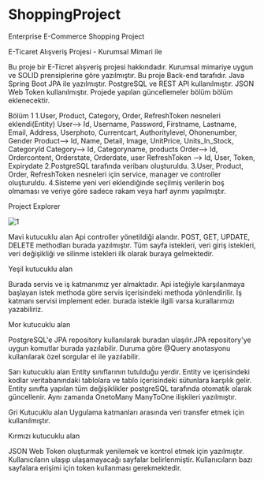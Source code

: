 # ShoppingProject
Enterprise E-Commerce Shopping Project

E-Ticaret Alışveriş Projesi - Kurumsal Mimari ile

Bu proje bir E-Ticret alışveriş projesi hakkındadır. Kurumsal mimariye uygun ve SOLID prensiplerine göre yazılmıştır.
Bu proje Back-end tarafıdır. Java Spring Boot JPA ile yazılmıştır. PostgreSQL ve REST API kullanılmıştır. JSON Web Token kullanılmıştır.
Projede yapılan güncellemeler bölüm bölüm eklenecektir. 

Bölüm 1
1.User, Product, Category, Order, RefreshToken nesneleri eklendi(Entity)
  User--> Id, Username, Password, Firstname, Lastname, Email, Address, Userphoto, Currentcart, Authoritylevel, Ohonenumber, Gender
  Product--> Id, Name, Detail, Image, UnitPrice, Units_In_Stock, CategoryId
  Category--> Id, Categoryname, products
  Order--> Id, Ordercontent, Orderstate, Orderdate, user
  RefreshToken --> Id, User, Token, Expirydate
2.PostgreSQL tarafında veribanı oluşturuldu.
3.User, Product, Order, RefreshToken nesneleri için service, manager ve controller oluşturuldu.
4.Sisteme yeni veri eklendiğinde seçilmiş verilerin boş olmaması ve veriye göre sadece rakam veya harf ayrımı yapılmıştır.

Project Explorer

![1](https://user-images.githubusercontent.com/36435160/179939569-9eff881e-7d0a-49d1-b7cc-904667c8be7a.png)

Mavi kutucuklu alan
Api controller yönetildiği alandır. POST, GET, UPDATE, DELETE methodları burada yazılmıştır. Tüm sayfa istekleri, veri giriş istekleri, veri değişikliği ve silinme
istekleri ilk olarak buraya gelmektedir.

Yeşil kutucuklu alan

Burada servis ve iş katmanımız yer almaktadır. Api isteğiyle karşılanmaya başlayan istek methoda göre servis içerisindeki methoda yönlendirilir. İş katmanı servisi implement eder.
burada istekle ilgili varsa kurallarımızı yazabiliriz.

Mor kutucuklu alan

PostgreSQL'e JPA repository kullanılarak buradan ulaşılır.JPA repository'ye uygun komutlar burada yazılabilir. Duruma göre @Query anotasyonu kullanılarak özel sorgular el ile yazılabilir.

Sarı kutucuklu alan
Entity sınıflarının tutulduğu yerdir. Entity ve içerisindeki kodlar veritabanındaki tablolara ve tablo içerisindeki sütunlara karşılık gelir. Entity sınıfta yapılan tüm
değişiklikler postgreSQL tarafında otomatik olarak güncellenir. Aynı zamanda OnetoMany ManyToOne ilişkileri yazılmıştır.

Gri Kutucuklu alan
Uygulama katmanları arasında veri transfer etmek için kullanılmıştır.

Kırmızı kutucuklu alan

JSON Web Token oluşturmak yenilemek ve kontrol etmek için yazılmıştır. Kullanıcıların ulaşıp ulaşamayacağı sayfalar belirlenmiştir. Kullanıcıların bazı sayfalara erişimi için
token kullanması gerekmektedir.
